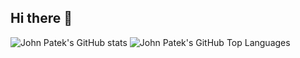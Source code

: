 ## Hi there 👋

![John Patek's GitHub stats](https://github-readme-stats.vercel.app/api?username=johnpatek&show_icons=true&theme=dark)
![John Patek's GitHub Top Languages](https://github-readme-stats.vercel.app/api/top-langs/?username=johnpatek&show_icons=true&layout=donut-vertical&theme=dark)
